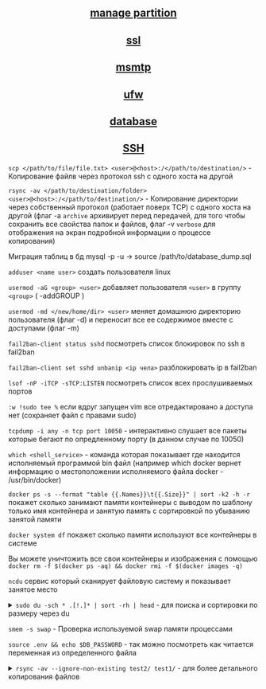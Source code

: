 <div align="center">

## [manage partition](https://github.com/Limewax163/help_unix/tree/main/manage_partition/README.md)

## [ssl](https://github.com/Limewax163/help_unix/tree/main/SSL/README.md)

## [msmtp](https://github.com/Limewax163/help_unix/tree/main/msmtp/README.md)

## [ufw](https://github.com/Limewax163/help_unix/tree/main/ufw/README.md)

## [database](https://github.com/Limewax163/help_unix/blob/main/database/README..md)

## [SSH](https://github.com/Limewax163/help_unix/blob/main/SSH/README.md) ##
</div>

`scp </path/to/file/file.txt> <user>@<host>:/</path/to/destination/>` - Копирование файлв через протокол ssh с одного хоста на другой

`rsync -av </path/to/destination/folder> <user>@<host>:/</path/to/destination/>` - Копирование директории через собственный протокол (работает поверх TCP) с одного хоста на другой (флаг -a `archive` архивирует перед передачей, для того чтобы сохранить все свойства папок и файлов, флаг -v `verbose` для отображения на экран подробной информации о процессе копирования)

Миграция таблиц в бд
mysql -p -u <user> <database> -> source /path/to/database_dump.sql

`adduser <name user>` создать пользователя linux

`usermod -aG <group> <user>` добавляет пользователя `<user>` в группу `<group>` ( -addGROUP )

`usermod -md </new/home/dir> <user>` меняет домашнюю директорию пользователя (флаг -d) и переносит все ее содержимое вместе с доступами (флаг -m)

`fail2ban-client status sshd` посмотреть список блокировок по ssh в fail2ban

`fail2ban-client set sshd unbanip <ip чела>` разблокировать ip в fail2ban

`lsof -nP -iTCP -sTCP:LISTEN` посмотреть список всех прослушиваемых портов

`:w !sudo tee %` если вдруг запущен vim все отредактировано а доступа нет (сохраняет файл с правами sudo)

`tcpdump -i any -n tcp port 10050` - интерактивно слушает все пакеты которые бегают по опредленному порту (в данном случае по 10050)

`which <shell_service>` - команда которая показывает где находится исполняемый программой bin файл (например which docker вернет информацию о местоположении исполняемого файла docker - /usr/bin/docker)



`docker ps -s --format "table {{.Names}}\t{{.Size}}" | sort -k2 -h -r` покажет сколько занимают памяти контейнеры с выводом по шаблону только имя контейнера и занятую память с сортировкой по убыванию занятой памяти

`docker system df` покажет сколько памяти используют все контейнеры в системе

Вы можете уничтожить все свои контейнеры и изображения с помощью `docker rm -f $(docker ps -aq) && docker rmi -f $(docker images -q)`

`ncdu` сервис который сканирует файловую систему и показывает занятое место


<details>
  <summary><code>sudo du -sch * .[!.]* | sort -rh | head</code> - для поиска и сортировки по размеру через du</summary>

1. du - это команда для вывода информации о размере файлов и директорий.

2. -sch * .[!.]* - это опции du, которые указывают команде следующее:

- s (или --summarize) - позволяет показать только общий размер для каждого аргумента (файл или директория).

- c (или --total) - добавляет итоговую строку в конце вывода с общим размером всех файлов и директорий.

- h (или --human-readable) - выводит размер в удобном для чтения формате (например, KB, MB, GB).

После опций du указаны аргументы:

- * - обрабатывает все файлы и директории в текущей директории.

- .[!.]* - обрабатывает скрытые файлы и директории (начинающиеся с точки), кроме . и ...

3. | - это символ "pipe", который перенаправляет вывод одной команды на ввод другой.

4. sort -rh - это команда для сортировки входных данных:

- sort - сортирует входные данные.

- -r (или --reverse) - сортирует в обратном порядке.

- -h (или --human-numeric-sort) - сортирует числа в удобном для чтения формате (например, KB, MB, GB).

5. head - это команда для вывода первых строк входных данных (по умолчанию первые 10 строк).

</details>

`smem -s swap` - Проверка используемой swap памяти процессами

`source .env && echo $DB_PASSWORD` - так можно посмотреть как читается переменная из определенного файла

<details>
  <summary><code>rsync -av --ignore-non-existing test2/ test1/</code> - для более детального копирования файлов</summary>
__
> rsync в данной команде из директории test2 рекурсивно копирует все файлы и вставляет в директорию test1, причем всю остальную структуру директорий и каталогов он оставляет не тронутой. Условный файл находившийся в test2/path/to/FILE будет скопирован в директорию
> test1/path/to/FILE, а остальные файлы в этой директори останутся не тронутыми

- по флагам:

  - `-a` - это флаг для архивного режима, который включает рекурсивное копирование файлов и директорий, сохранение метаданных (включая права доступа, временные метки и т.д.), и также сохраняет ссылки и устройства.
  - `-v` - это флаг, который включает подробный вывод (verbose mode), позволяя увидеть информацию о копируемых файлах и процессе.
  - `--ignore-non-existing` - опция, которая позволяет игнорировать отсутствующие файлы в папке назначения
  - `--ignore-existing` - опция, которая позволяет игнорировать существующие файлы в папке назначения
  - `--exclude=".env"` - опция, которая исключает копирование файлов (например с расширением  .env и т.д.)

</details>
